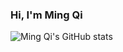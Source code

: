### Hi, I'm Ming Qi



![Ming Qi's GitHub stats](https://github-readme-stats.vercel.app/api?username=lawmingqi&show_icons=true&bg_color=b38bff&text_color=000000&title_color=6a0dad&icon_color=ff69b4)
